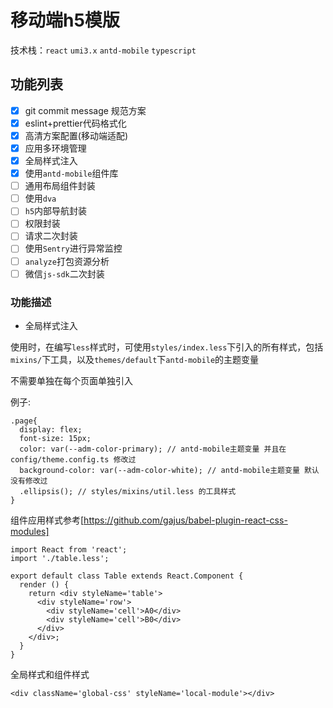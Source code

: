 # 移动端h5模版

技术栈：`react` `umi3.x` `antd-mobile` `typescript`

## 功能列表
- [x] git commit message 规范方案
- [x] eslint+prettier代码格式化
- [x] 高清方案配置(移动端适配)
- [x] 应用多环境管理
- [x] 全局样式注入
- [x] 使用`antd-mobile`组件库
- [ ] 通用布局组件封装
- [ ] 使用`dva`
- [ ] `h5`内部导航封装
- [ ] 权限封装
- [ ] 请求二次封装
- [ ] 使用`Sentry`进行异常监控
- [ ] `analyze`打包资源分析
- [ ] 微信`js-sdk`二次封装

### 功能描述

- 全局样式注入

使用时，在编写`less`样式时，可使用`styles/index.less`下引入的所有样式，包括`mixins/`下工具，以及`themes/default`下`antd-mobile`的主题变量

不需要单独在每个页面单独引入

例子:
```less
.page{
  display: flex;
  font-size: 15px;
  color: var(--adm-color-primary); // antd-mobile主题变量 并且在config/theme.config.ts 修改过
  background-color: var(--adm-color-white); // antd-mobile主题变量 默认没有修改过
  .ellipsis(); // styles/mixins/util.less 的工具样式
}
```

组件应用样式参考[https://github.com/gajus/babel-plugin-react-css-modules]

```
import React from 'react';
import './table.less';

export default class Table extends React.Component {
  render () {
    return <div styleName='table'>
      <div styleName='row'>
        <div styleName='cell'>A0</div>
        <div styleName='cell'>B0</div>
      </div>
    </div>;
  }
}
```

全局样式和组件样式
```
<div className='global-css' styleName='local-module'></div>
```